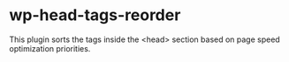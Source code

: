 # wp-head-tags-reorder
This plugin sorts the tags inside the &lt;head> section based on page speed optimization priorities.
